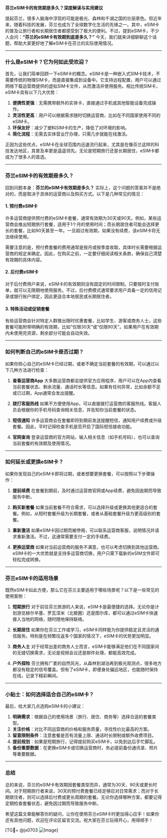 **芬兰eSIM卡的有效期是多久？深度解读与实用建议**

提起芬兰，很多人脑海中浮现的可能是极光、森林和千湖之国的壮丽景色。但近年来，随着科技的发展，芬兰也成为了全球数字化生活的先锋之一。其中，eSIM卡的普及让旅行者和长期居住者都感受到了极大的便利。不过，提到eSIM卡，不少人会问：**“芬兰的eSIM卡有效期到底是多久？”** 今天，我们就来详细聊聊这个话题，帮助大家更好地了解eSIM卡在芬兰的实际使用情况。

---

### **什么是eSIM卡？它为何如此受欢迎？**

首先，让我们简单回顾一下eSIM卡的概念。eSIM卡是一种嵌入式SIM卡技术，不需要传统的物理SIM卡，而是直接集成到设备中。它支持远程配置，用户可以通过网络下载运营商提供的虚拟SIM卡文件，从而激活并使用服务。相比传统SIM卡，eSIM卡具有以下几大优势：

1. **便携性更强**：无需携带额外的实体卡，直接通过手机或其他智能设备完成操作。
2. **灵活性更高**：用户可以根据需求随时切换运营商，比如在不同国家使用不同的eSIM卡。
3. **环保友好**：减少了塑料SIM卡的生产，降低了对环境的影响。
4. **简化流程**：无需去实体营业厅办理，只需几步就能在线激活。

正因为这些优点，eSIM卡在全球范围内迅速流行起来，尤其是在像芬兰这样的科技发达地区，其普及率更是遥遥领先。无论是短期旅行还是长期居住，eSIM卡都成为了很多人的首选。

---

### **芬兰eSIM卡的有效期是多久？**

回到问题本身：**芬兰的eSIM卡有效期是多久？** 实际上，这个问题的答案并不是绝对的，而是取决于具体的运营商以及购买方式。以下是几种常见的情况：

#### **1. 预付费eSIM卡**
许多运营商提供预付费的eSIM卡套餐，通常有效期为30天或90天。例如，某些运营商会推出短期旅行套餐，适用于1个月的使用时间；而长期居住者可能会选择更长的套餐，比如90天甚至一年。一旦超过有效期，如果没有续费，该eSIM卡将无法继续使用。

需要注意的是，预付费套餐的费用通常是按月或按季度收取，具体时长需要根据运营商的规定来确定。因此，在购买之前，一定要仔细阅读相关条款，确保自己清楚有效期的具体内容。

#### **2. 后付费eSIM卡**
对于后付费用户来说，eSIM卡的有效期则没有固定的时间限制。只要按时支付账单，就可以无限期地使用服务。不过，后付费模式通常要求用户具备一定的信用记录或银行账户绑定，因此更适合本地居民或长期居住者。

#### **3. 特殊活动或促销套餐**
有些运营商会针对特定人群推出限时优惠套餐，比如学生、游客或商务人士。这些套餐可能附带明确的有效期，比如“仅限30天”或“仅限90天”。如果用户在有效期内未使用完资源，剩余部分可能会自动失效。

---

### **如何判断自己的eSIM卡是否过期？**

如果你担心自己的eSIM卡已经过期，或者不确定当前套餐的有效期，可以通过以下几种方法进行检查：

1. **查看运营商App**
   大多数运营商都会提供官方应用程序，用户可以在App内查看当前套餐状态、剩余流量、通话时长等信息。如果有任何异常，比如余额不足或已过期，App通常会发出提醒。

2. **拨打客服热线**
   如果不方便使用App，可以直接拨打运营商的客服热线。客服人员会根据你的手机号码查询相关信息，并告知你当前套餐的状态。

3. **短信通知**
   许多运营商会在套餐即将到期前发送提醒短信，通知用户续费或升级套餐。因此，平时记得检查手机是否开启了国际短信接收功能。

4. **官网查询**
   登录运营商的官方网站，输入相关信息（如手机号码），也可以查询当前套餐的有效期及使用情况。

---

### **如何延长或更换eSIM卡？**

如果你发现自己的eSIM卡即将过期，或者想要更换套餐，可以按照以下步骤操作：

1. **提前续费**
   在套餐到期前，及时通过运营商官网或App续费，避免因逾期而导致服务中断。

2. **购买新套餐**
   如果当前套餐不符合需求，可以选择升级或更换其他更适合的套餐。例如，从短时套餐升级为长期套餐，或者从基础套餐升级为更高级别的套餐。

3. **重新激活**
   如果eSIM卡因过期而被停用，可以联系运营商客服，说明情况并请求重新激活。不过，这通常需要支付一定的手续费。

4. **更换运营商**
   如果对当前运营商的服务不满意，也可以考虑切换到其他运营商。eSIM卡的一大优势就是支持多运营商切换，用户只需下载新的eSIM文件即可轻松完成转换。

---

### **芬兰eSIM卡的适用场景**

既然eSIM卡如此方便，那么它在芬兰主要适用于哪些场景呢？以下是一些常见的使用案例：

1. **短期旅行**
   对于前往芬兰旅游的人来说，eSIM卡是最便捷的选择。无论你是计划游览赫尔辛基、罗瓦涅米（北极圈）还是图尔库，都可以通过eSIM卡快速接入当地的网络，随时随地保持联络。

2. **长期居住**
   如果你在芬兰工作或学习，eSIM卡同样能为你提供稳定且灵活的通信服务。特别是在频繁往返多个国家的情况下，eSIM卡的优势更加明显。

3. **商务人士**
   对于经常出差的商务人士而言，eSIM卡能够满足他们在不同国家间的无缝切换需求，无论是视频会议还是邮件处理，都能高效完成。

4. **户外探险**
   芬兰拥有广袤的自然风光，从森林到湖泊再到极光观测点，很多地方都没有稳定的信号覆盖。但有了eSIM卡，即便身处偏远地区，也能随时保持在线，记录下精彩瞬间。

---

### **小贴士：如何选择适合自己的eSIM卡？**

最后，给大家几点选购eSIM卡的小建议：

1. **明确需求**：根据自己的使用场景（旅行、居住、商务等）选择合适的套餐类型。
2. **关注价格**：对比不同运营商的价格和服务质量，寻找性价比最高的方案。
3. **留意限制条件**：注意套餐是否有流量上限、通话时长限制或额外收费项目。
4. **提前规划**：如果是短期旅行，记得提前购买eSIM卡，以免到达后手忙脚乱。
5. **备份重要数据**：在更换eSIM卡或切换运营商时，务必提前备份通讯录、照片等重要数据。

---

### **总结**

总的来说，芬兰的eSIM卡有效期因套餐类型而异，通常为30天、90天或更长时间。对于短期旅行者来说，30天的预付费套餐已经足够应对日常需求；而对于长期居住者，则可以选择后付费或更长周期的套餐。无论你选择哪种方案，都要记得定期检查套餐状态，避免因过期而导致服务中断。

希望这篇文章能解答你的疑问，让你在使用芬兰eSIM卡时更加得心应手！如果你还有其他问题，欢迎在评论区留言交流。祝大家在芬兰玩得开心，用得顺手！

[TG💪+ @jx0703 ![Image](https://github.com/user-attachments/assets/dbca1d08-cadb-493c-b0ec-ad6f7a83f270)]